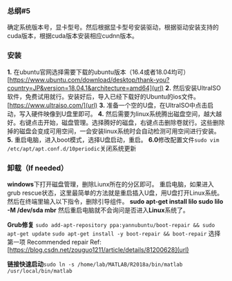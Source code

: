 ### **总纲**#5
确定系统版本号，显卡型号。然后根据显卡型号安装驱动，根据驱动安装支持的cuda版本，根据cuda版本安装相应cudnn版本。
### 安装
**1.** 在ubuntu官网选择需要下载的ubuntu版本（16.4或者18.04均可）
[https://www.ubuntu.com/download/desktop/thank-you?country=JP&version=18.04.1&architecture=amd64](url)
**2.** 然后安装UltraISO软件，免费试用就行。安装好后，导入已经下载好的Ubuntu的ios文件。
[https://www.ultraiso.com/](url)
**3.** 准备一个空的U盘，在UltraISO中点击启动，写入硬件映像到U盘里即可。
**4.** 然后需要为linux系统腾出磁盘空间，越大越好。右键点击开始，磁盘管理。选择腾好的磁盘，右键点击删除卷就行。这些删除掉的磁盘会变成可用空间，一会安装linux系统时会自动检测可用空间进行安装。
**5.** 重启电脑，进入boot模式，选择U盘启动，重启。
**6.0**修改配置文件`sudo vim /etc/apt/apt.conf.d/10periodic`关闭系统更新

### 卸载（If needed）
**windows**下打开磁盘管理，删除Liunx所在的分区即可。
重启电脑，如果进入grub rescue状态，这里最简单的方法就是重启插入U盘，用U盘打开Linux系统。然后在终端里输入以下指令，删除引导组件。
**sudo apt-get install lilo
sudo lilo -M /dev/sda mbr**
然后重启电脑就不会询问是否进入**Linux**系统了。

**Grub修复**
`sudo add-apt-repository ppa:yannubuntu/boot-repair && sudo apt-get update`
`sudo apt-get install -y boot-repair && boot-repair`
选择第一项 Recommended repair
Ref:[https://blog.csdn.net/zouguo1211/article/details/81200628](url)

**链接快速启动**`sudo ln -s /home/lab/MATLAB/R2018a/bin/matlab /usr/local/bin/matlab`